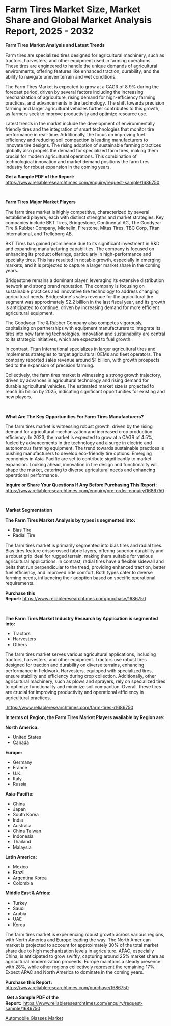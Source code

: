 <p><h1>Farm Tires Market Size, Market Share and Global Market Analysis Report, 2025 - 2032</h1></p><p><strong>Farm Tires Market Analysis and Latest Trends</strong></p>
<p><p>Farm tires are specialized tires designed for agricultural machinery, such as tractors, harvesters, and other equipment used in farming operations. These tires are engineered to handle the unique demands of agricultural environments, offering features like enhanced traction, durability, and the ability to navigate uneven terrain and wet conditions.</p><p>The Farm Tires Market is expected to grow at a CAGR of 8.9% during the forecast period, driven by several factors including the increasing mechanization of agriculture, rising demand for high-efficiency farming practices, and advancements in tire technology. The shift towards precision farming and larger agricultural vehicles further contributes to this growth, as farmers seek to improve productivity and optimize resource use.</p><p>Latest trends in the market include the development of environmentally friendly tires and the integration of smart technologies that monitor tire performance in real-time. Additionally, the focus on improving fuel efficiency and reducing soil compaction is leading manufacturers to innovate tire designs. The rising adoption of sustainable farming practices globally also propels the demand for specialized farm tires, making them crucial for modern agricultural operations. This combination of technological innovation and market demand positions the farm tires industry for robust expansion in the coming years.</p></p>
<p><strong>Get a Sample PDF of the Report:&nbsp;</strong> <a href="https://www.reliableresearchtimes.com/enquiry/request-sample/1686750?utm_campaign=2203&utm_medium=2&utm_source=Github&utm_content=ia&utm_term=30032025&utm_id=farm-tires">https://www.reliableresearchtimes.com/enquiry/request-sample/1686750</a></p>
<p>&nbsp;</p>
<p><strong>Farm Tires Major Market Players</strong></p>
<p><p>The farm tires market is highly competitive, characterized by several established players, each with distinct strengths and market strategies. Key companies include BKT Tires, Bridgestone, Continental AG, The Goodyear Tire & Rubber Company, Michelin, Firestone, Mitas Tires, TBC Corp, Titan International, and Trelleborg AB.</p><p>BKT Tires has gained prominence due to its significant investment in R&D and expanding manufacturing capabilities. The company is focused on enhancing its product offerings, particularly in high-performance and specialty tires. This has resulted in notable growth, especially in emerging markets, and it is projected to capture a larger market share in the coming years.</p><p>Bridgestone remains a dominant player, leveraging its extensive distribution network and strong brand reputation. The company is focusing on sustainable practices and innovative tire technology to address changing agricultural needs. Bridgestone's sales revenue for the agricultural tire segment was approximately $2.2 billion in the last fiscal year, and its growth is anticipated to continue, driven by increasing demand for more efficient agricultural equipment.</p><p>The Goodyear Tire & Rubber Company also competes vigorously, capitalizing on partnerships with equipment manufacturers to integrate its tires into new farming technologies. Innovation and sustainability are central to its strategic initiatives, which are expected to fuel growth.</p><p>In contrast, Titan International specializes in larger agricultural tires and implements strategies to target agricultural OEMs and fleet operators. The company reported sales revenue around $1 billion, with growth prospects tied to the expansion of precision farming.</p><p>Collectively, the farm tires market is witnessing a strong growth trajectory, driven by advances in agricultural technology and rising demand for durable agricultural vehicles. The estimated market size is projected to reach $5 billion by 2025, indicating significant opportunities for existing and new players.</p></p>
<p>&nbsp;</p>
<p><strong>What Are The Key Opportunities For Farm Tires Manufacturers?</strong></p>
<p><p>The farm tires market is witnessing robust growth, driven by the rising demand for agricultural mechanization and increased crop production efficiency. In 2023, the market is expected to grow at a CAGR of 4.5%, fueled by advancements in tire technology and a surge in electric and autonomous farming equipment. The trend towards sustainable practices is pushing manufacturers to develop eco-friendly tire options. Emerging economies in Asia-Pacific are set to contribute significantly to market expansion. Looking ahead, innovation in tire design and functionality will shape the market, catering to diverse agricultural needs and enhancing operational performance.</p></p>
<p><strong>Inquire or Share Your Questions If Any Before Purchasing This Report:</strong> <a href="https://www.reliableresearchtimes.com/enquiry/pre-order-enquiry/1686750?utm_campaign=2203&utm_medium=2&utm_source=Github&utm_content=ia&utm_term=30032025&utm_id=farm-tires">https://www.reliableresearchtimes.com/enquiry/pre-order-enquiry/1686750</a></p>
<p>&nbsp;</p>
<p><strong>Market Segmentation</strong></p>
<p><strong>The Farm Tires Market Analysis by types is segmented into:</strong></p>
<p><ul><li>Bias Tire</li><li>Radial Tire</li></ul></p>
<p><p>The farm tires market is primarily segmented into bias tires and radial tires. Bias tires feature crisscrossed fabric layers, offering superior durability and a robust grip ideal for rugged terrain, making them suitable for various agricultural applications. In contrast, radial tires have a flexible sidewall and belts that run perpendicular to the tread, providing enhanced traction, better fuel efficiency, and improved ride comfort. Both types cater to diverse farming needs, influencing their adoption based on specific operational requirements.</p></p>
<p><strong>Purchase this Report:&nbsp;</strong><a href="https://www.reliableresearchtimes.com/purchase/1686750?utm_campaign=2203&utm_medium=2&utm_source=Github&utm_content=ia&utm_term=30032025&utm_id=farm-tires">https://www.reliableresearchtimes.com/purchase/1686750</a></p>
<p>&nbsp;</p>
<p><strong>The Farm Tires Market Industry Research by Application is segmented into:</strong></p>
<p><ul><li>Tractors</li><li>Harvesters</li><li>Others</li></ul></p>
<p><p>The farm tires market serves various agricultural applications, including tractors, harvesters, and other equipment. Tractors use robust tires designed for traction and durability on diverse terrains, enhancing performance in fieldwork. Harvesters, equipped with specialized tires, ensure stability and efficiency during crop collection. Additionally, other agricultural machinery, such as plows and sprayers, rely on specialized tires to optimize functionality and minimize soil compaction. Overall, these tires are crucial for improving productivity and operational efficiency in agricultural practices.</p></p>
<p><a href="https://www.reliableresearchtimes.com/farm-tires-r1686750?utm_campaign=2203&utm_medium=2&utm_source=Github&utm_content=ia&utm_term=30032025&utm_id=farm-tires">&nbsp;https://www.reliableresearchtimes.com/farm-tires-r1686750</a></p>
<p><strong>In terms of Region, the Farm Tires Market Players available by Region are:</strong></p>
<p>
    <p> <strong> North America: </strong>
        <ul>
            <li>United States</li>
            <li>Canada</li>
        </ul>
        </p> 
    <p> <strong> Europe: </strong>
        <ul>
            <li>Germany</li>
            <li>France</li>
            <li>U.K.</li>
            <li>Italy</li>
            <li>Russia</li>
        </ul>
        </p> 
    <p> <strong> Asia-Pacific: </strong>
        <ul>
            <li>China</li>
            <li>Japan</li>
            <li>South Korea</li>
            <li>India</li>
            <li>Australia</li>
            <li>China Taiwan</li>
            <li>Indonesia</li>
            <li>Thailand</li>
            <li>Malaysia</li>
        </ul>
        </p> 
    <p> <strong> Latin America: </strong>
        <ul>
            <li>Mexico</li>
            <li>Brazil</li>
            <li>Argentina Korea</li>
            <li>Colombia</li>
        </ul>
        </p> 
    <p> <strong> Middle East & Africa: </strong>
        <ul>
            <li>Turkey</li>
            <li>Saudi</li>
            <li>Arabia</li>
            <li>UAE</li>
            <li>Korea</li>
        </ul>
    </p>
    </p>
<p><p>The farm tires market is experiencing robust growth across various regions, with North America and Europe leading the way. The North American market is projected to account for approximately 30% of the total market share due to high mechanization levels in agriculture. APAC, especially China, is anticipated to grow swiftly, capturing around 25% market share as agricultural modernization proceeds. Europe maintains a steady presence with 28%, while other regions collectively represent the remaining 17%. Expect APAC and North America to dominate in the coming years.</p></p>
<p><strong>Purchase this Report: </strong><a href="https://www.reliableresearchtimes.com/purchase/1686750?utm_campaign=2203&utm_medium=2&utm_source=Github&utm_content=ia&utm_term=30032025&utm_id=farm-tires">https://www.reliableresearchtimes.com/purchase/1686750</a></p>
<p>&nbsp;<strong>Get a Sample PDF of the Report:&nbsp;&nbsp;</strong><a href="https://www.reliableresearchtimes.com/enquiry/request-sample/1686750?utm_campaign=2203&utm_medium=2&utm_source=Github&utm_content=ia&utm_term=30032025&utm_id=farm-tires">https://www.reliableresearchtimes.com/enquiry/request-sample/1686750</a></p>
<p><strong></strong></p>
<p><p><a href="https://github.com/HobertDavis43/Market-Research-Report-List-2/blob/main/automobile-glasses-market.md?utm_campaign=2203&utm_medium=2&utm_source=Github&utm_content=ia&utm_term=30032025&utm_id=farm-tires">Automobile Glasses Market</a></p></p>
